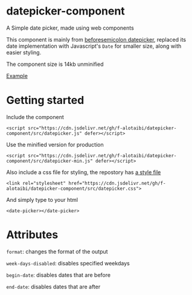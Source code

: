 # datepicker-component
A Simple date picker, made using web components

This component is mainly from [beforesemicolon datepicker](https://codepen.io/beforesemicolon/pen/jOMgZrY), replaced its date implementation with Javascript's `Date` for smaller size, along with easier styling.

The component size is 14kb unminified

[Example](https://f-alotaibi.github.io/datepicker-component/)
# Getting started
Include the component
```
<script src="https://cdn.jsdelivr.net/gh/f-alotaibi/datepicker-component/src/datepicker.js" defer></script>
```
Use the minified version for production
```
<script src="https://cdn.jsdelivr.net/gh/f-alotaibi/datepicker-component/src/datepicker-min.js" defer></script>
```
Also include a css file for styling, the repostory has [a style file](https://github.com/f-alotaibi/datepicker-component/blob/main/src/datepicker.css)
```
<link rel="stylesheet" href="https://cdn.jsdelivr.net/gh/f-alotaibi/datepicker-component/src/datepicker.css">
```
And simply type to your html
```
<date-picker></date-picker>
```

# Attributes
`format`: changes the format of the output

`week-days-disabled`: disables specified weekdays 

`begin-date`: disables dates that are before

`end-date`: disables dates that are after
